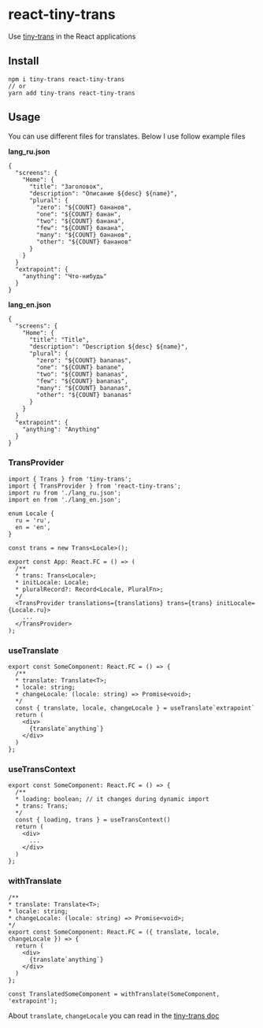 # react-tiny-trans
Use [tiny-trans](https://www.npmjs.com/package/tiny-trans) in the React applications

## Install
```
npm i tiny-trans react-tiny-trans
// or
yarn add tiny-trans react-tiny-trans
```

## Usage

You can use different files for translates. Below I use follow example files

**lang_ru.json**
```
{
  "screens": {
    "Home": {
      "title": "Заголовок",
      "description": "Описание ${desc} ${name}",
      "plural": {
        "zero": "${COUNT} бананов",
        "one": "${COUNT} банан",
        "two": "${COUNT} банана",
        "few": "${COUNT} банана",
        "many": "${COUNT} бананов",
        "other": "${COUNT} бананов"
      }
    }
  }
  "extrapoint": {
    "anything": "Что-нибудь"
  }
}
```
**lang_en.json**
```
{
  "screens": {
    "Home": {
      "title": "Title",
      "description": "Description ${desc} ${name}",
      "plural": {
        "zero": "${COUNT} bananas",
        "one": "${COUNT} banane",
        "two": "${COUNT} bananas",
        "few": "${COUNT} bananas",
        "many": "${COUNT} bananas",
        "other": "${COUNT} bananas"
      }
    }
  }
  "extrapoint": {
    "anything": "Anything"
  }
}
```

### TransProvider
```
import { Trans } from 'tiny-trans';
import { TransProvider } from 'react-tiny-trans';
import ru from './lang_ru.json';
import en from './lang_en.json';

enum Locale {
  ru = 'ru',
  en = 'en',
}

const trans = new Trans<Locale>();

export const App: React.FC = () => (
  /**
  * trans: Trans<Locale>;
  * initLocale: Locale;
  * pluralRecord?: Record<Locale, PluralFn>;
  */
  <TransProvider translations={translations} trans={trans} initLocale={Locale.ru}>
    ...
  </TransProvider>
);
```

### useTranslate
```
export const SomeComponent: React.FC = () => {
  /**
  * translate: Translate<T>;
  * locale: string;
  * changeLocale: (locale: string) => Promise<void>;
  */
  const { translate, locale, changeLocale } = useTranslate`extrapoint`
  return (
    <div>
      {translate`anything`}
    </div>
  )
};
```

### useTransContext
```
export const SomeComponent: React.FC = () => {
  /**
  * loading: boolean; // it changes during dynamic import
  * trans: Trans;
  */
  const { loading, trans } = useTransContext()
  return (
    <div>
      ...
    </div>
  )
};
```

### withTranslate
```
/**
* translate: Translate<T>;
* locale: string;
* changeLocale: (locale: string) => Promise<void>;
*/
export const SomeComponent: React.FC = ({ translate, locale, changeLocale }) => {
  return (
    <div>
      {translate`anything`}
    </div>
  )
};

const TranslatedSomeComponent = withTranslate(SomeComponent, 'extrapoint');
```

About `translate`, `changeLocale` you can read in the [tiny-trans doc](https://www.npmjs.com/package/tiny-trans)
